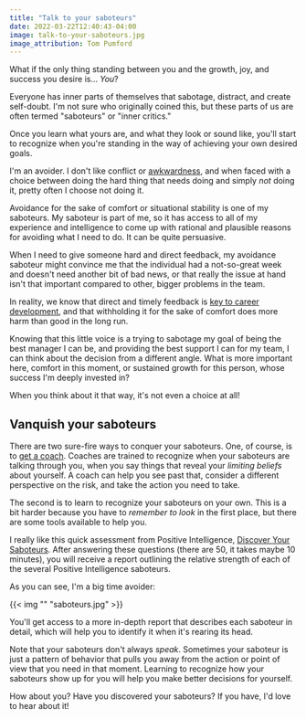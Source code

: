 ```yaml
---
title: "Talk to your saboteurs"
date: 2022-03-22T12:40:43-04:00
image: talk-to-your-saboteurs.jpg
image_attribution: Tom Pumford
---
```


What if the only thing standing between you and the growth, joy, and success you
desire is... *You*?

Everyone has inner parts of themselves that sabotage, distract, and create
self-doubt. I'm not sure who originally coined this, but these parts of us are
often termed "saboteurs" or "inner critics."

Once you learn what yours are, and what they look or sound like, you'll start to
recognize when you're standing in the way of achieving your own desired goals.

<!--more-->

I'm an avoider. I don't like conflict or
[awkwardness](https://critter.blog/2020/11/19/avoid-avoiding/), and when faced
with a choice between doing the hard thing that needs doing and simply *not* doing
it, pretty often I choose not doing it.

Avoidance for the sake of comfort or situational stability is one of my
saboteurs. My saboteur is part of me, so it has access to all of my experience
and intelligence to come up with rational and plausible reasons for avoiding
what I need to do. It can be quite persuasive.

When I need to give someone hard and direct feedback, my avoidance saboteur
might convince me that the individual had a not-so-great week and doesn't need
another bit of bad news, or that really the issue at hand isn't that important
compared to other, bigger problems in the team.

In reality, we know that direct and timely feedback is [key to career
development](https://aaronbieber.coach/charter), and that withholding it for the
sake of comfort does more harm than good in the long run.

Knowing that this little voice is a trying to sabotage my goal of being the best
manager I can be, and providing the best support I can for my team, I can think
about the decision from a different angle. What is more important here, comfort
in this moment, or sustained growth for this person, whose success I'm deeply
invested in?

When you think about it that way, it's not even a choice at all!

## Vanquish your saboteurs

There are two sure-fire ways to conquer your saboteurs. One, of course, is to
[get a coach](https://aaronbieber.coach/get-started). Coaches are trained to
recognize when your saboteurs are talking through you, when you say things that
reveal your *limiting beliefs* about yourself. A coach can help you see past
that, consider a different perspective on the risk, and take the action you need
to take.

The second is to learn to recognize your saboteurs on your own. This is a bit
harder because you have to *remember to look* in the first place, but there are
some tools available to help you.

I really like this quick assessment from Positive Intelligence, [Discover Your
Saboteurs](https://assessment.positiveintelligence.com/saboteur/overview). After
answering these questions (there are 50, it takes maybe 10 minutes), you will
receive a report outlining the relative strength of each of the several Positive
Intelligence saboteurs.

As you can see, I'm a big time avoider:

{{< img "" "saboteurs.jpg" >}}

You'll get access to a more in-depth report that describes each saboteur in
detail, which will help you to identify it when it's rearing its head.

Note that your saboteurs don't always *speak*. Sometimes your saboteur is just a
pattern of behavior that pulls you away from the action or point of view that
you need in that moment. Learning to recognize how your saboteurs show up for
you will help you make better decisions for yourself.

How about you? Have you discovered your saboteurs? If you have, I'd love to hear
about it!
